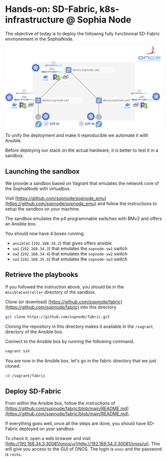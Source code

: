 # Hands-on: SD-Fabric, k8s-infrastructure @ Sophia Node

The objective of today is to deploy the following fully functionnal SD-Fabric
environement in the SophiaNode.

![Software stack](figures/software_stack.png)

To unify the deployment and make it reproducible we automate it with Ansible.

Before deploying our stack on the actual hardware, it is better to test it in a
sandbox.

## Launching the sandbox
We provide a sandbox based on Vagrant that emulates the network core of the
SophiaNode with virtualbox.

Visit [https://github.com/sopnode/sopnode_emu](https://github.com/sopnode/sopnode_emu)
and follow the instructions to setup the sandbox on your machine.

The sandbox emulates the p4 programmable switches with BMv2 and offers an
Ansible box.

You should now have 4 boxes running:
 * `ansibleC` (`192.168.34.2`) that gives offers ansible
 * `sw1` (`192.168.34.3`) that emulates the `sopnode-sw1` switch
 * `sw2` (`192.168.34.4`) that emulates the `sopnode-sw2` switch
 * `sw3` (`192.168.35.5`) that emulates the `sopnode-sw3` switch

## Retrieve the playbooks

If you followed the instruction above, you should be in the `AnsibleController`
directory of the sandbox.

Clone (or download) [https://github.com/sopnode/fabric](https://github.com/sopnode/fabric) into this directory

```bash
git clone https://github.com/sopnode/fabric.git
```

Cloning the repository in this directory makes it available in the `/vagrant`
directory of the Ansible box.

Connect to the Ansible box by running the following command.

```bash
vagrant ssh
```

You are now in the Ansible box, let's go in the fabric directory that we just
cloned:

```bash
cd /vagrant/fabric
```

## Deploy SD-Fabric

From within the Ansible box, follow the instructions of [https://github.com/sopnode/fabric/blob/main/README.md](https://github.com/sopnode/fabric/blob/main/README.md).

If everything goes well, once all the steps are done, you should have SD-Fabric
deployed on your sandbox.

To check it, open a web browser and visit
[http://192.168.34.3:30081/onos/ui](http://192.168.34.3:30081/onos/ui). This
will give you access to the GUI of ONOS. The login is `onos` and the password is
`rocks`.

